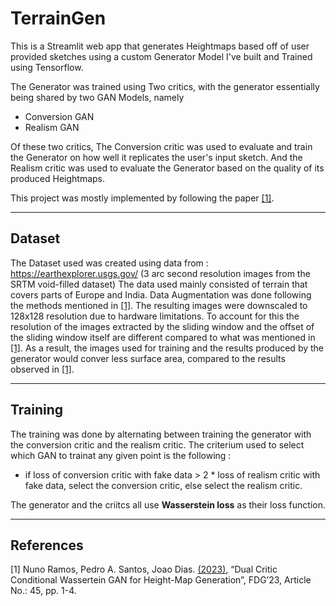 # TerrainGen
This is a Streamlit web app that generates Heightmaps based off of  user provided sketches using a custom Generator Model I've built and Trained using Tensorflow.

The Generator was trained using Two critics, with the generator essentially being shared by two GAN Models, namely
- Conversion GAN
- Realism GAN

Of these two critics, The Conversion critic was used to evaluate and train the Generator on how well it replicates the user's input sketch. And the Realism critic was used to evaluate the Generator based on the quality of its produced Heightmaps.

This project was mostly implemented by following the paper [[1]](#1). 

<hr>

## Dataset
The Dataset used was created using data from : https://earthexplorer.usgs.gov/ (3 arc second  resolution images from the SRTM void-filled dataset)
The data used mainly consisted of terrain that covers parts of Europe and India. 
Data Augmentation was done following the methods mentioned in [[1]](#1). The resulting images were downscaled to 128x128 resolution due to hardware limitations. To account for this the resolution of the images extracted by the sliding window and the offset of the sliding window itself are different compared to what was mentioned in [[1]](#1). As a result, the images used for training and the results produced by the generator would conver less surface area, compared to the results observed in [[1]](#1).

<hr>

## Training
The training was done by alternating between training the generator with the conversion critic and the realism critic. The criterium used to select which GAN to trainat any given point is the following : 
- if loss of conversion critic with fake data > 2 * loss of realism critic with fake data, select the conversion critic, else select the realism critic.

The generator and the criitcs all use **Wasserstein loss** as their loss function.
<br>
<hr>

## References
<a id="1">[1]</a>
Nuno Ramos, Pedro A. Santos, Joao Dias. [(2023)](https://doi.org/10.1145/3582437.3587183), 
“Dual Critic Conditional Wassertein GAN for Height-Map Generation”, 
FDG’23, Article No.: 45, pp. 1-4.
